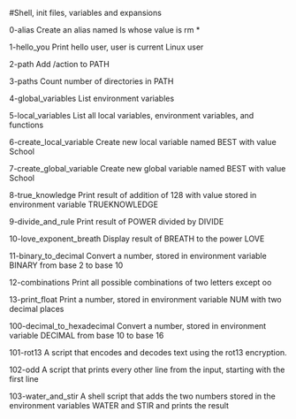 #Shell, init files, variables and expansions

0-alias	Create an alias named ls whose value is rm *

1-hello_you	Print hello user, user is current Linux user

2-path	Add /action to PATH

3-paths	Count number of directories in PATH

4-global_variables	List environment variables

5-local_variables	List all local variables, environment variables, and functions

6-create_local_variable	Create new local variable named BEST with value School

7-create_global_variable	Create new global variable named BEST with value School

8-true_knowledge	Print result of addition of 128 with value stored in environment variable TRUEKNOWLEDGE

9-divide_and_rule	Print result of POWER divided by DIVIDE

10-love_exponent_breath	Display result of BREATH to the power LOVE

11-binary_to_decimal	Convert a number, stored in environment variable BINARY from base 2 to base 10

12-combinations	Print all possible combinations of two letters except oo

13-print_float	Print a number, stored in environment variable NUM with two decimal places

100-decimal_to_hexadecimal	Convert a number, stored in environment variable DECIMAL from base 10 to base 16

101-rot13  A script that encodes and decodes text using the rot13 encryption. 

102-odd   A script that prints every other line from the input, starting with the first line

103-water_and_stir  A shell script that adds the two numbers stored in the environment variables WATER and STIR and prints the result
